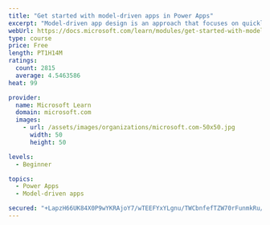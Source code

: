```yaml
---
title: "Get started with model-driven apps in Power Apps"
excerpt: "Model-driven app design is an approach that focuses on quickly adding components to your apps. These components include dashboards, forms, views, and charts. With no code, or very little, you can make apps that are simple or very complex. Unlike in canvas app development, where the designer has total control over the app layout, much of the layout in model-driven apps is determined by the components you add. In other words, the emphasis is more on quickly viewing your business data and making decisions than on intricate app design."
webUrl: https://docs.microsoft.com/learn/modules/get-started-with-model-driven-apps-in-powerapps/
type: course
price: Free
length: PT1H14M
ratings:
  count: 2815
  average: 4.5463586
heat: 99

provider:
  name: Microsoft Learn
  domain: microsoft.com
  images:
    - url: /assets/images/organizations/microsoft.com-50x50.jpg
      width: 50
      height: 50

levels:
  - Beginner

topics:
  - Power Apps
  - Model-driven apps

secured: "+LapzH66UK84X0P9wYKRAjoY7/wTEEFYxYLgnu/TWCbnfefTZW70rFunmkRu/f9WcOsSxIk5JBYdPrD4FgoahyHAF9Fik+mEVn3h4cMZAdvApnr35r7qtmrktZk57EmpkXiAP6966OfqLmH4eunpzzQf0ZJnsp3n4GyvC7XQ/+/znMMBaKIwRodZ6ia1aVuspJcqOT4fweiXSwwi02mZrprkna1gLJXp9BkuxXtBDmknFwyrY2aNvJ8DzcFU11EUBYHOZDNQF9EU8v9PpZ0GbQZGUqtm8HByianU5rxNAZSritYyEDz5uWSMvJCjmTTShrf4yV/2W2YSyoN1qEEne/K0FIqDGmFYrbxQd5d1ANkyzQT+JoZdsvlolJ4AwbNM96//ZJIEEMGkt6wglbbghpkMiKs7ONxSbVpm98IM2Pc=;yVptJZSxeG5IB9Nt+wpNCA=="
---
```



